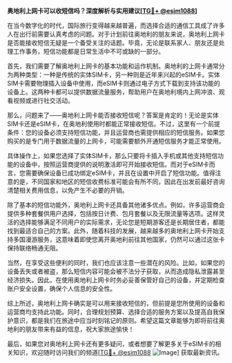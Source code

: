 **奥地利上网卡可以收短信吗？深度解析与实用建议[[TG💪+ @esim1088](https://t.me/s/esim1088)]**

在当今数字化的时代，国际旅行变得越来越普遍，而选择合适的通信工具成了许多人在出行前需要认真考虑的问题。对于计划前往奥地利的朋友来说，奥地利上网卡是否能接收短信无疑是一个备受关注的话题。毕竟，无论是联系家人、朋友还是处理工作事务，短信功能都是日常生活中不可或缺的一部分。

首先，我们需要了解奥地利上网卡的基本功能和运作机制。奥地利的上网卡通常分为两种类型：一种是传统的实体SIM卡，另一种则是近年来兴起的eSIM卡。实体SIM卡需要物理插入设备中使用，而eSIM卡则通过电子方式下载到支持该功能的设备上。这两种卡都可以提供数据流量服务，帮助用户在奥地利境内上网冲浪、观看视频或进行社交活动。

那么，问题来了——奥地利上网卡能否接收短信呢？答案是肯定的！无论是实体SIM卡还是eSIM卡，在奥地利使用时都能正常接收短信。不过，这里有一个前提条件：您的设备必须支持短信功能，并且运营商也需提供相应的短信服务。如果您购买的是专门用于数据流量的上网卡，可能需要额外开通短信服务才能正常使用。

具体操作上，如果您选择了实体SIM卡，那么只要将卡插入手机或其他支持短信功能的设备中，按照运营商提供的说明激活即可开始接收短信。而对于eSIM卡而言，您需要确保设备已成功绑定eSIM卡，并且在设置中开启了短信功能。值得注意的是，不同国家和地区的短信收费标准可能会有所不同，因此在出发前最好咨询清楚相关费用信息，以免产生不必要的开销。

除了基本的短信功能外，奥地利上网卡还具备其他诸多优点。例如，许多运营商会提供多种套餐供用户选择，包括按日计费、包月套餐以及无限流量等选项。这样灵活的选择能够满足不同用户的实际需求，无论您是短期游客还是长期居住者，都能找到最适合自己的方案。此外，随着科技的发展，越来越多的奥地利上网卡开始支持多国漫游服务，这意味着即使您离开奥地利前往其他国家，仍然可以通过这张卡保持联络畅通无阻。

当然，在享受这些便利的同时，我们也应该注意一些潜在的风险。比如，如果您的设备丢失或者被盗，那么短信内容可能会被不法分子获取，从而造成隐私泄露甚至经济损失。因此，在使用奥地利上网卡时务必妥善保管好自己的设备，并定期检查账户安全设置，确保个人信息的安全性。

综上所述，奥地利上网卡确实是可以用来接收短信的，但前提是您所使用的设备和运营商均支持此功能。同时，合理规划预算、选择合适的服务方案以及提高自我保护意识，都是我们在旅途中应当时刻铭记的原则。希望这篇文章能够为即将前往奥地利的朋友带来有益的信息，祝大家旅途愉快！

最后，如果您对奥地利上网卡还有更多疑问，或者想要了解更多关于eSIM卡的相关知识，欢迎随时访问我们的频道[[TG💪+ @esim1088](https://t.me/s/esim1088) ![Image](https://i.postimg.cc/4NQfJmqS/Snipaste-2025-05-13-00-14-12.png)] 获取最新资讯。